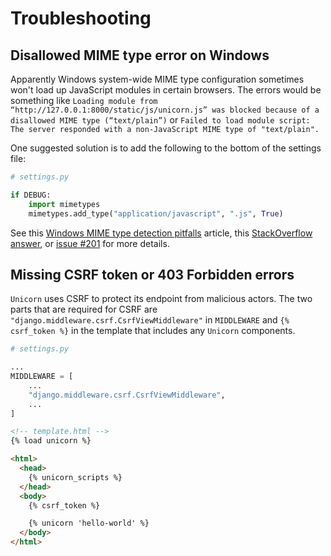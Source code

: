 # Troubleshooting

## Disallowed MIME type error on Windows

Apparently Windows system-wide MIME type configuration sometimes won't load up JavaScript modules in certain browsers. The errors would be something like `Loading module from “http://127.0.0.1:8000/static/js/unicorn.js” was blocked because of a disallowed MIME type (“text/plain”)` or `Failed to load module script: The server responded with a non-JavaScript MIME type of "text/plain".`

One suggested solution is to add the following to the bottom of the settings file:

```python
# settings.py

if DEBUG:
    import mimetypes
    mimetypes.add_type("application/javascript", ".js", True)
```

See this [Windows MIME type detection pitfalls](https://www.taricorp.net/2020/windows-mime-pitfalls/) article, this [StackOverflow answer](https://stackoverflow.com/a/16355034), or [issue #201](https://github.com/adamghill/django-unicorn/issues/201) for more details.

## Missing CSRF token or 403 Forbidden errors

`Unicorn` uses CSRF to protect its endpoint from malicious actors. The two parts that are required for CSRF are `"django.middleware.csrf.CsrfViewMiddleware"` in `MIDDLEWARE` and `{% csrf_token %}` in the template that includes any `Unicorn` components.

```python
# settings.py

...
MIDDLEWARE = [
    ...
    "django.middleware.csrf.CsrfViewMiddleware",
    ...
]
```

```html
<!-- template.html -->
{% load unicorn %}

<html>
  <head>
    {% unicorn_scripts %}
  </head>
  <body>
    {% csrf_token %}

    {% unicorn 'hello-world' %}
  </body>
</html>
```
